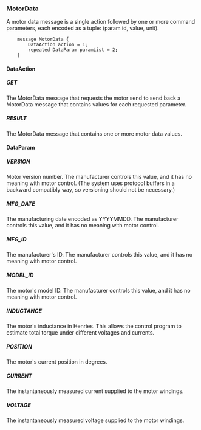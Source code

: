 ### MotorData

A motor data message is a single action followed by one or more command parameters, each encoded as a tuple: (param id, value, unit).

```
	message MotorData {
		DataAction action = 1;
		repeated DataParam paramList = 2;
	}
```

#### DataAction
##### GET

The MotorData message that requests the motor send to send back a MotorData message that contains values for each requested parameter.

##### RESULT

The MotorData message that contains one or more motor data values.

#### DataParam
##### VERSION

Motor version number. The manufacturer controls this value, and it has no meaning with motor control. (The system uses protocol buffers in a backward compatibly way, so versioning should not be necessary.)

##### MFG_DATE

The manufacturing date encoded as YYYYMMDD. The manufacturer controls this value, and it has no meaning with motor control. 

##### MFG_ID

The manufacturer's ID. The manufacturer controls this value, and it has no meaning with motor control. 

##### MODEL_ID

The motor's model ID. The manufacturer controls this value, and it has no meaning with motor control. 

##### INDUCTANCE

The motor's inductance in Henries. This allows the control program to estimate total torque under different voltages and currents.

##### POSITION

The motor's current position in degrees.

##### CURRENT

The instantaneously measured current supplied to the motor windings.

##### VOLTAGE

The instantaneously measured voltage supplied to the motor windings.